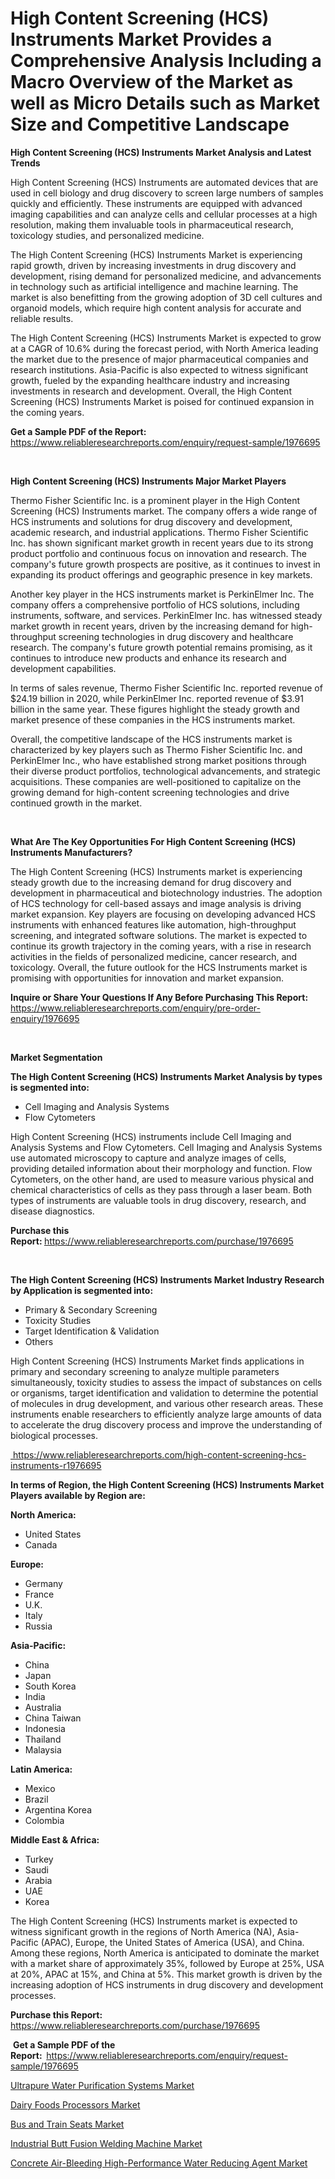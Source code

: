 <p><h1>High Content Screening (HCS) Instruments Market Provides a Comprehensive Analysis Including a Macro Overview of the Market as well as Micro Details such as Market Size and Competitive Landscape</h1></p><p><strong>High Content Screening (HCS) Instruments Market Analysis and Latest Trends</strong></p>
<p><p>High Content Screening (HCS) Instruments are automated devices that are used in cell biology and drug discovery to screen large numbers of samples quickly and efficiently. These instruments are equipped with advanced imaging capabilities and can analyze cells and cellular processes at a high resolution, making them invaluable tools in pharmaceutical research, toxicology studies, and personalized medicine.</p><p>The High Content Screening (HCS) Instruments Market is experiencing rapid growth, driven by increasing investments in drug discovery and development, rising demand for personalized medicine, and advancements in technology such as artificial intelligence and machine learning. The market is also benefitting from the growing adoption of 3D cell cultures and organoid models, which require high content analysis for accurate and reliable results.</p><p>The High Content Screening (HCS) Instruments Market is expected to grow at a CAGR of 10.6% during the forecast period, with North America leading the market due to the presence of major pharmaceutical companies and research institutions. Asia-Pacific is also expected to witness significant growth, fueled by the expanding healthcare industry and increasing investments in research and development. Overall, the High Content Screening (HCS) Instruments Market is poised for continued expansion in the coming years.</p></p>
<p><strong>Get a Sample PDF of the Report:&nbsp;</strong> <a href="https://www.reliableresearchreports.com/enquiry/request-sample/1976695">https://www.reliableresearchreports.com/enquiry/request-sample/1976695</a></p>
<p>&nbsp;</p>
<p><strong>High Content Screening (HCS) Instruments Major Market Players</strong></p>
<p><p>Thermo Fisher Scientific Inc. is a prominent player in the High Content Screening (HCS) Instruments market. The company offers a wide range of HCS instruments and solutions for drug discovery and development, academic research, and industrial applications. Thermo Fisher Scientific Inc. has shown significant market growth in recent years due to its strong product portfolio and continuous focus on innovation and research. The company's future growth prospects are positive, as it continues to invest in expanding its product offerings and geographic presence in key markets.</p><p>Another key player in the HCS instruments market is PerkinElmer Inc. The company offers a comprehensive portfolio of HCS solutions, including instruments, software, and services. PerkinElmer Inc. has witnessed steady market growth in recent years, driven by the increasing demand for high-throughput screening technologies in drug discovery and healthcare research. The company's future growth potential remains promising, as it continues to introduce new products and enhance its research and development capabilities.</p><p>In terms of sales revenue, Thermo Fisher Scientific Inc. reported revenue of $24.19 billion in 2020, while PerkinElmer Inc. reported revenue of $3.91 billion in the same year. These figures highlight the steady growth and market presence of these companies in the HCS instruments market.</p><p>Overall, the competitive landscape of the HCS instruments market is characterized by key players such as Thermo Fisher Scientific Inc. and PerkinElmer Inc., who have established strong market positions through their diverse product portfolios, technological advancements, and strategic acquisitions. These companies are well-positioned to capitalize on the growing demand for high-content screening technologies and drive continued growth in the market.</p></p>
<p>&nbsp;</p>
<p><strong>What Are The Key Opportunities For High Content Screening (HCS) Instruments Manufacturers?</strong></p>
<p><p>The High Content Screening (HCS) Instruments market is experiencing steady growth due to the increasing demand for drug discovery and development in pharmaceutical and biotechnology industries. The adoption of HCS technology for cell-based assays and image analysis is driving market expansion. Key players are focusing on developing advanced HCS instruments with enhanced features like automation, high-throughput screening, and integrated software solutions. The market is expected to continue its growth trajectory in the coming years, with a rise in research activities in the fields of personalized medicine, cancer research, and toxicology. Overall, the future outlook for the HCS Instruments market is promising with opportunities for innovation and market expansion.</p></p>
<p><strong>Inquire or Share Your Questions If Any Before Purchasing This Report:</strong> <a href="https://www.reliableresearchreports.com/enquiry/pre-order-enquiry/1976695">https://www.reliableresearchreports.com/enquiry/pre-order-enquiry/1976695</a></p>
<p>&nbsp;</p>
<p><strong>Market Segmentation</strong></p>
<p><strong>The High Content Screening (HCS) Instruments Market Analysis by types is segmented into:</strong></p>
<p><ul><li>Cell Imaging and Analysis Systems</li><li>Flow Cytometers</li></ul></p>
<p><p>High Content Screening (HCS) instruments include Cell Imaging and Analysis Systems and Flow Cytometers. Cell Imaging and Analysis Systems use automated microscopy to capture and analyze images of cells, providing detailed information about their morphology and function. Flow Cytometers, on the other hand, are used to measure various physical and chemical characteristics of cells as they pass through a laser beam. Both types of instruments are valuable tools in drug discovery, research, and disease diagnostics.</p></p>
<p><strong>Purchase this Report:&nbsp;</strong><a href="https://www.reliableresearchreports.com/purchase/1976695">https://www.reliableresearchreports.com/purchase/1976695</a></p>
<p>&nbsp;</p>
<p><strong>The High Content Screening (HCS) Instruments Market Industry Research by Application is segmented into:</strong></p>
<p><ul><li>Primary & Secondary Screening</li><li>Toxicity Studies</li><li>Target Identification & Validation</li><li>Others</li></ul></p>
<p><p>High Content Screening (HCS) Instruments Market finds applications in primary and secondary screening to analyze multiple parameters simultaneously, toxicity studies to assess the impact of substances on cells or organisms, target identification and validation to determine the potential of molecules in drug development, and various other research areas. These instruments enable researchers to efficiently analyze large amounts of data to accelerate the drug discovery process and improve the understanding of biological processes.</p></p>
<p><a href="https://www.reliableresearchreports.com/high-content-screening-hcs-instruments-r1976695">&nbsp;https://www.reliableresearchreports.com/high-content-screening-hcs-instruments-r1976695</a></p>
<p><strong>In terms of Region, the High Content Screening (HCS) Instruments Market Players available by Region are:</strong></p>
<p>
    <p> <strong> North America: </strong>
        <ul>
            <li>United States</li>
            <li>Canada</li>
        </ul>
        </p> 
    <p> <strong> Europe: </strong>
        <ul>
            <li>Germany</li>
            <li>France</li>
            <li>U.K.</li>
            <li>Italy</li>
            <li>Russia</li>
        </ul>
        </p> 
    <p> <strong> Asia-Pacific: </strong>
        <ul>
            <li>China</li>
            <li>Japan</li>
            <li>South Korea</li>
            <li>India</li>
            <li>Australia</li>
            <li>China Taiwan</li>
            <li>Indonesia</li>
            <li>Thailand</li>
            <li>Malaysia</li>
        </ul>
        </p> 
    <p> <strong> Latin America: </strong>
        <ul>
            <li>Mexico</li>
            <li>Brazil</li>
            <li>Argentina Korea</li>
            <li>Colombia</li>
        </ul>
        </p> 
    <p> <strong> Middle East & Africa: </strong>
        <ul>
            <li>Turkey</li>
            <li>Saudi</li>
            <li>Arabia</li>
            <li>UAE</li>
            <li>Korea</li>
        </ul>
    </p>
    </p>
<p><p>The High Content Screening (HCS) Instruments market is expected to witness significant growth in the regions of North America (NA), Asia-Pacific (APAC), Europe, the United States of America (USA), and China. Among these regions, North America is anticipated to dominate the market with a market share of approximately 35%, followed by Europe at 25%, USA at 20%, APAC at 15%, and China at 5%. This market growth is driven by the increasing adoption of HCS instruments in drug discovery and development processes.</p></p>
<p><strong>Purchase this Report: </strong><a href="https://www.reliableresearchreports.com/purchase/1976695">https://www.reliableresearchreports.com/purchase/1976695</a></p>
<p>&nbsp;<strong>Get a Sample PDF of the Report:&nbsp;&nbsp;</strong><a href="https://www.reliableresearchreports.com/enquiry/request-sample/1976695">https://www.reliableresearchreports.com/enquiry/request-sample/1976695</a></p>
<p><strong></strong></p>
<p><p><a href="https://www.linkedin.com/pulse/analyzing-ultrapure-water-purification-systems-market-global-qh2fe?trackingId=xNBlccA%2FRy3k1nllkEu5mg%3D%3D">Ultrapure Water Purification Systems Market</a></p><p><a href="https://github.com/moyahfrancoestellec51j635wcx/Market-Research-Report-List-2/blob/main/dairy-foods-processors-market.md">Dairy Foods Processors Market</a></p><p><a href="https://github.com/suaretopek9/Market-Research-Report-List-2/blob/main/bus-and-train-seats-market.md">Bus and Train Seats Market</a></p><p><a href="https://www.linkedin.com/pulse/industrial-butt-fusion-welding-machine-market-size-outlook-forecast-0w1ae?trackingId=3lkcSpTxhCJd9GyuRdS3DQ%3D%3D">Industrial Butt Fusion Welding Machine Market</a></p><p><a href="https://issuu.com/reportprime-2/docs/concrete-air-bleeding-high-performance-water-reduc">Concrete Air-Bleeding High-Performance Water Reducing Agent Market</a></p></p>